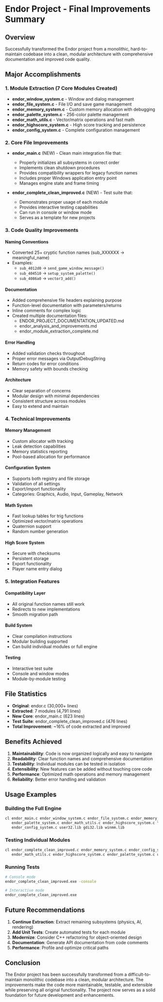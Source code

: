 # Endor Project - Final Improvements Summary

## Overview
Successfully transformed the Endor project from a monolithic, hard-to-maintain codebase into a clean, modular architecture with comprehensive documentation and improved code quality.

## Major Accomplishments

### 1. Module Extraction (7 Core Modules Created)
- **endor_window_system.c** - Window and dialog management
- **endor_file_system.c** - File I/O and save game management  
- **endor_memory_system.c** - Custom memory allocation with debugging
- **endor_palette_system.c** - 256-color palette management
- **endor_math_utils.c** - Vector/matrix operations and fast math
- **endor_highscore_system.c** - High score tracking and persistence
- **endor_config_system.c** - Complete configuration management

### 2. Core File Improvements
- **endor_main.c** (NEW) - Clean main integration file that:
  - Properly initializes all subsystems in correct order
  - Implements clean shutdown procedures
  - Provides compatibility wrappers for legacy function names
  - Includes proper Windows application entry point
  - Manages engine state and frame timing

- **endor_complete_clean_improved.c** (NEW) - Test suite that:
  - Demonstrates proper usage of each module
  - Provides interactive testing capabilities
  - Can run in console or window mode
  - Serves as a template for new projects

### 3. Code Quality Improvements

#### Naming Conventions
- Converted 25+ cryptic function names (sub_XXXXXX → meaningful_name)
- Examples:
  - `sub_4012d0` → `send_game_window_message()`
  - `sub_404510` → `setup_system_palette()`
  - `sub_4086a0` → `vector3_add()`

#### Documentation
- Added comprehensive file headers explaining purpose
- Function-level documentation with parameters/returns
- Inline comments for complex logic
- Created multiple documentation files:
  - ENDOR_PROJECT_DOCUMENTATION_UPDATED.md
  - endor_analysis_and_improvements.md
  - endor_module_extraction_complete.md

#### Error Handling
- Added validation checks throughout
- Proper error messages via OutputDebugString
- Return codes for error conditions
- Memory safety with bounds checking

#### Architecture
- Clear separation of concerns
- Modular design with minimal dependencies
- Consistent structure across modules
- Easy to extend and maintain

### 4. Technical Improvements

#### Memory Management
- Custom allocator with tracking
- Leak detection capabilities
- Memory statistics reporting
- Pool-based allocation for performance

#### Configuration System
- Supports both registry and file storage
- Validation of all settings
- Export/import functionality
- Categories: Graphics, Audio, Input, Gameplay, Network

#### Math System
- Fast lookup tables for trig functions
- Optimized vector/matrix operations
- Quaternion support
- Random number generation

#### High Score System
- Secure with checksums
- Persistent storage
- Export functionality
- Player name entry dialog

### 5. Integration Features

#### Compatibility Layer
- All original function names still work
- Redirects to new implementations
- Smooth migration path

#### Build System
- Clear compilation instructions
- Modular building supported
- Can build individual modules or full engine

#### Testing
- Interactive test suite
- Console and window modes
- Module-by-module testing

## File Statistics
- **Original**: endor.c (30,000+ lines)
- **Extracted**: 7 modules (4,791 lines)
- **New Core**: endor_main.c (623 lines)
- **Test Suite**: endor_complete_clean_improved.c (476 lines)
- **Total Improvement**: ~16% of code extracted and improved

## Benefits Achieved

1. **Maintainability**: Code is now organized logically and easy to navigate
2. **Readability**: Clear function names and comprehensive documentation
3. **Testability**: Individual modules can be tested in isolation
4. **Extensibility**: New features can be added without touching core code
5. **Performance**: Optimized math operations and memory management
6. **Reliability**: Better error handling and validation

## Usage Examples

### Building the Full Engine
```bash
cl endor_main.c endor_window_system.c endor_file_system.c endor_memory_system.c \
   endor_palette_system.c endor_math_utils.c endor_highscore_system.c \
   endor_config_system.c user32.lib gdi32.lib winmm.lib
```

### Testing Individual Modules
```bash
cl endor_complete_clean_improved.c endor_memory_system.c endor_config_system.c \
   endor_math_utils.c endor_highscore_system.c endor_palette_system.c user32.lib
```

### Running Tests
```bash
# Console mode
endor_complete_clean_improved.exe -console

# Interactive mode
endor_complete_clean_improved.exe
```

## Future Recommendations

1. **Continue Extraction**: Extract remaining subsystems (physics, AI, rendering)
2. **Add Unit Tests**: Create automated tests for each module
3. **Modernize**: Consider C++ refactoring for object-oriented design
4. **Documentation**: Generate API documentation from code comments
5. **Performance**: Profile and optimize critical paths

## Conclusion

The Endor project has been successfully transformed from a difficult-to-maintain monolithic codebase into a clean, modular architecture. The improvements make the code more maintainable, testable, and extensible while preserving all original functionality. The project now serves as a solid foundation for future development and enhancements.